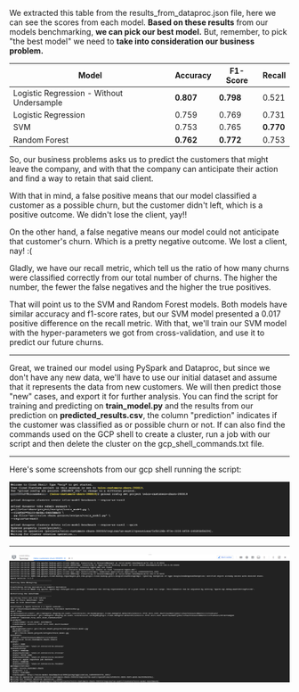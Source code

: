 

We extracted this table from the results_from_dataproc.json file, here we can see the scores from each model.
**Based on these results** from our models benchmarking, **we can pick our best model.** 
But, remember, to pick "the best model" we need to **take into consideration our business problem.**


|Model|Accuracy|F1-Score|Recall|
|---|---|---|---|
|Logistic Regression - Without Undersample|**0.807**|**0.798**|0.521|
|Logistic Regression|0.759|0.769|0.731|
|SVM|0.753|0.765|**0.770**|
|Random Forest|**0.762**|**0.772**|0.753|

So, our business problems asks us to predict the customers that might leave the company, and with that the company can anticipate their action and find a way to retain that said client.
 
With that in mind, a false positive means that our model classified a customer as a possible churn, but the customer didn't left, which is a positive outcome. We didn't lose the client, yay!!

On the other hand, a false negative means our model could not anticipate that customer's churn. Which is a pretty negative outcome. We lost a client, nay! :(

Gladly, we have our recall metric, which tell us the ratio of how many churns were classified correctly from our total number of churns. The higher the number, the fewer the false negatives and  the higher the true positives.

That will point us to the SVM and Random Forest models. Both models have similar accuracy and f1-score rates, but our SVM model presented a 0.017 positive difference on the recall metric. With that, we'll train our SVM model with the hyper-parameters we got from cross-validation, and use it to predict our future churns.

---

Great, we trained our model using PySpark and Dataproc, but since we don't have any new data, we'll have to use our initial dataset and assume that it represents the data from new customers. We will then predict those "new" cases, and export it for further analysis. You can find the script for training and predicting on **train_model.py** and the results from our prediction on **predicted_results.csv**, the column "prediction" indicates if the customer was classified as or possible churn or not. If can also find the commands used on the GCP shell to create a cluster, run a job with our script and then delete the cluster on the gcp_shell_commands.txt file.

---

Here's some screenshots from our gcp shell running the script:

![Screenshot1](images/gcp_screenshot1.png "Screenshot1")

---

![Screenshot2](images/gcp_screenshot2.png "Screenshot2")
